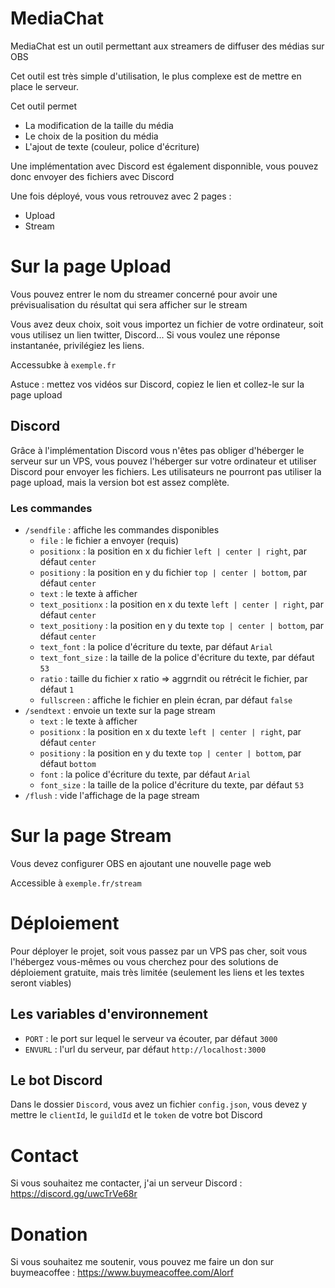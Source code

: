 # MediaChat

MediaChat est un outil permettant aux streamers de diffuser des médias sur OBS

Cet outil est très simple d'utilisation, le plus complexe est de mettre en place le serveur.

Cet outil permet
- La modification de la taille du média
- Le choix de la position du média
- L'ajout de texte (couleur, police d'écriture)

Une implémentation avec Discord est également disponnible, vous pouvez donc envoyer des fichiers avec Discord

Une fois déployé, vous vous retrouvez avec 2 pages :
- Upload
- Stream

# Sur la page Upload
Vous pouvez entrer le nom du streamer concerné pour avoir une prévisualisation du résultat qui sera afficher sur le stream

Vous avez deux choix, soit vous importez un fichier de votre ordinateur, soit vous utilisez un lien twitter, Discord... Si vous voulez une réponse instantanée, privilégiez les liens.

Accessubke à `exemple.fr`

Astuce : mettez vos vidéos sur Discord, copiez le lien et collez-le sur la page upload

## Discord

Grâce à l'implémentation Discord vous n'êtes pas obliger d'héberger le serveur sur un VPS, vous pouvez l'héberger sur votre ordinateur et utiliser Discord pour envoyer les fichiers.
Les utilisateurs ne pourront pas utiliser la page upload, mais la version bot est assez complète.

### Les commandes

- `/sendfile` : affiche les commandes disponibles
    - `file` : le fichier a envoyer (requis)
    - `positionx` : la position en x du fichier `left | center | right`, par défaut `center`
    - `positiony` : la position en y du fichier `top | center | bottom`, par défaut `center`
    - `text` : le texte à afficher
    - `text_positionx` : la position en x du texte `left | center | right`, par défaut `center`
    - `text_positiony` : la position en y du texte `top | center | bottom`, par défaut `center`
    - `text_font` : la police d'écriture du texte, par défaut `Arial`
    - `text_font_size` : la taille de la police d'écriture du texte, par défaut `53`
    - `ratio` : taille du fichier x ratio => aggrndit ou rétrécit le fichier, par défaut `1`
    - `fullscreen` : affiche le fichier en plein écran, par défaut `false`
- `/sendtext` : envoie un texte sur la page stream
  - `text` : le texte à afficher
  - `positionx` : la position en x du texte `left | center | right`, par défaut `center`
  - `positiony` : la position en y du texte `top | center | bottom`, par défaut `bottom`
  - `font` : la police d'écriture du texte, par défaut `Arial`
  - `font_size` : la taille de la police d'écriture du texte, par défaut `53`
- `/flush` : vide l'affichage de la page stream

# Sur la page Stream
Vous devez configurer OBS en ajoutant une nouvelle page web

Accessible à `exemple.fr/stream`

# Déploiement
Pour déployer le projet, soit vous passez par un VPS pas cher, soit vous l'hébergez vous-mêmes ou vous cherchez pour des solutions de déploiement gratuite, mais très limitée (seulement les liens et les textes seront viables)

## Les variables d'environnement
- `PORT` : le port sur lequel le serveur va écouter, par défaut `3000`
- `ENVURL` : l'url du serveur, par défaut `http://localhost:3000`

## Le bot Discord
Dans le dossier `Discord`, vous avez un fichier `config.json`, vous devez y mettre le `clientId`, le `guildId` et le `token` de votre bot Discord
# Contact
Si vous souhaitez me contacter, j'ai un serveur Discord : https://discord.gg/uwcTrVe68r

# Donation
Si vous souhaitez me soutenir, vous pouvez me faire un don sur buymeacoffee : https://www.buymeacoffee.com/Alorf